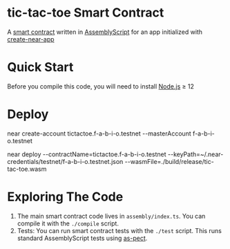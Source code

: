 # tic-tac-toe Smart Contract

A [smart contract] written in [AssemblyScript] for an app initialized with [create-near-app]

# Quick Start

Before you compile this code, you will need to install [Node.js] ≥ 12

# Deploy

near create-account tictactoe.f-a-b-i-o.testnet --masterAccount f-a-b-i-o.testnet

near deploy --contractName=tictactoe.f-a-b-i-o.testnet --keyPath=~/.near-credentials/testnet/f-a-b-i-o.testnet.json --wasmFile=./build/release/tic-tac-toe.wasm

# Exploring The Code

1. The main smart contract code lives in `assembly/index.ts`. You can compile
   it with the `./compile` script.
2. Tests: You can run smart contract tests with the `./test` script. This runs
   standard AssemblyScript tests using [as-pect].

[smart contract]: https://docs.near.org/docs/develop/contracts/overview
[assemblyscript]: https://www.assemblyscript.org/
[create-near-app]: https://github.com/near/create-near-app
[node.js]: https://nodejs.org/en/download/package-manager/
[as-pect]: https://www.npmjs.com/package/@as-pect/cli
